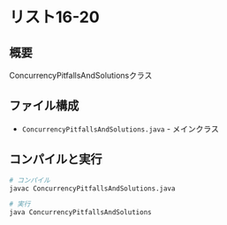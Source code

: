 # リスト16-20

## 概要
ConcurrencyPitfallsAndSolutionsクラス

## ファイル構成
- `ConcurrencyPitfallsAndSolutions.java` - メインクラス

## コンパイルと実行
```bash
# コンパイル
javac ConcurrencyPitfallsAndSolutions.java

# 実行
java ConcurrencyPitfallsAndSolutions
```
